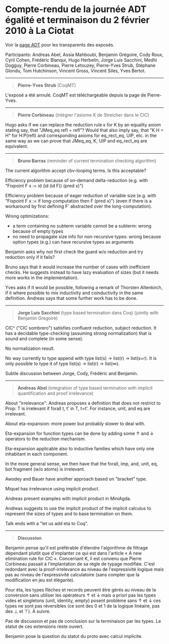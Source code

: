 Compte-rendu de la journée ADT égalité et terminaison du 2 février 2010 à La Ciotat
===================================================================================

Voir la [page ADT](http://coq.inria.fr/adt/egalite-terminaison) pour les transparents des exposés.

Participants: Andreas Abel, Assia Mahboubi, Benjamin Grégoire, Cody Roux, Cyril Cohen, Frédéric Blanqui, Hugo Herbelin, Jorge Luis Sacchini, Medhi Dogguy, Pierre Corbineau, Pierre Letouzey, Pierre-Yves Strub, Stéphane Glondu, Tom Hutchinson, Vincent Gross, Vincent Siles, Yves Bertot.

------------------------------------------------------------------------

> **Pierre-Yves Strub** (CoqMT)

L'exposé a été annulé. CoqMT est téléchargeable depuis la page de Pierre-Yves.

------------------------------------------------------------------------

> **Pierre Corbineau** (intégrer l'axiome K de Streicher dans le CIC)

Hugo asks if we can replace the reduction rule κ for K by an equality axiom stating say, that "JMeq\_eq refl = refl"? Would that also imply say, that "K H = H" for H:P(refl) and corresponding axioms for eq\_rect\_eq, UIP, etc. in the same way as we can prove that JMeq\_eq, K, UIP and eq\_rect\_eq are equivalent.

------------------------------------------------------------------------

> **Bruno Barras** (reminder of current termination checking algorithm)

The current algorithm accept cbv-looping terms. Is this acceptable?

Efficiency problem because of on-demand delta-reduction (e.g. with "Fixpoint F x := id (id (id F)) (pred x)")

Efficiency problem because of eager reduction of variable size (e.g. with "Fixpoint F x := if long-computation then F (pred x)") (even if there is a workaround by first defining F' abstracted over the long-computation).

Wrong optimizations:

-   a term containing no subterm variable cannot be a subterm: wrong because of empty types
-   no need to propagate size info for non-recursive types: wrong because option types (e.g.) can have recursive types as arguments

Benjamin asks why not first check the guard w/o reduction and try reduction only if it fails?

Bruno says that it would increase the number of cases with inefficient checks. He suggests instead to have lazy evaluation of sizes (but it needs more works in the implementation).

Yves asks if it would be possible, following a remark of Thorsten Altenkirch, if it where possible to mix inductivity and coinductivity in the same definition. Andreas says that some further work has to be done.

------------------------------------------------------------------------

> **Jorge Luis Sacchini** (type based termination dans Coq) (jointly with Benjamin Gregoire)

CIC^ ("CIC sombrero") satisfies confluent reduction, subject reduction. It has a decidable type-checking (assuming strong normalization) that is sound and complete (in some sense).

No normalization result.

No way currently to type append with type list(s) -&gt; list(r) -&gt; list(s+r). It is only possible to type it of type list(s) -&gt; list(r) -&gt; list(∞).

Subtle discussion between Jorge, Cody, Frédéric and Benjamin.

------------------------------------------------------------------------

> **Andreas Abel** (integration of type based termination with implicit quantification and proof irrelevance)

About "irrelevance": Andreas proposes a definition that does not restrict to Prop: T is irrelevant if forall t, t' in T, t=t'. For instance, unit, and eq are irrelevant.

About eta-expansion: more power but probably slower to deal with.

Eta-expansion for function types can be done by adding some ↑ and ↓ operators to the reduction mechanism.

Eta-expansion applicable also to inductive families which have only one inhabitant in each component.

In the more general sense, we then have that the forall, imp, and, unit, eq, bot fragment (w/o atoms) is irrelevant.

Awodey and Bauer have another approach based on "bracket" type.

Miquel has irrelevance using implicit product.

Andreas present examples with implicit product in MiniAgda.

Andreas suggests to use the implicit product of the implicit calculus to represent the sizes of types and to base termination on them.

Talk ends with a "let us add eta to Coq".

------------------------------------------------------------------------

> **Discussion**

Benjamin pense qu'il est préférable d'étendre l'algorithme de filtrage dépendant plutôt que d'implanter ce qui est dans l'article « A new elimination rule for CIC ». Concernant K, il est convenu que Pierre Corbineau passait à l'implantation de sa règle de typage modifiée. C'est redondant avec la proof-irrelevance au niveau de l'expressivité logique mais pas au niveau de l'expressivité calculatoire (sans compter que la modification en jeu est élégante).

Pour éta, les types flèches et records peuvent être gérés au niveau de la conversion sans utiliser les opérateurs ↑ et ↓ mais a priori pas les types vides et singletons (unit, identity, empty) posent problème sans ↑ et ↓ ces types ne sont pas réversibles (ce sont des 0 et 1 de la logique linéaire, pas des ⊥ et ⊤). À suivre.

Pas de discussion et pas de conclusion sur la terminaison par les types. Le statut de ces extensions reste ouvert.

Benjamin pose la question du statut du proto avec calcul implicite.
